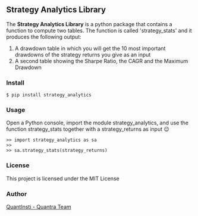 ## Strategy Analytics Library

The **Strategy Analytics Library** is a python package that contains a function to compute two tables. The function is called 'strategy_stats' and it produces the following output: 

1. A drawdown table in which you will get the 10 most important drawdowns of the strategy returns you give as an input
2. A second table showing the Sharpe Ratio, the CAGR and the Maximum Drawdown


###  Install

```
$ pip install strategy_analytics
```

### Usage

Open a Python console, import the module strategy_analytics, and use the function strategy_stats together with a strategy_returns as input 😉

```
>> import strategy_analytics as sa
>>
>> sa.strategy_stats(strategy_returns)
```


### License

This project is licensed under the MIT License


### Author

[QuantInsti - Quantra Team](https://www.quantinsti.com/)
